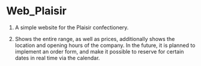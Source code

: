 # Web_Plaisir

1. A simple website for the Plaisir confectionery.

2. Shows the entire range, as well as prices, additionally shows the location and opening hours of the company.
   In the future, it is planned to implement an order form, and make it possible to reserve for certain dates in real time via the calendar.

